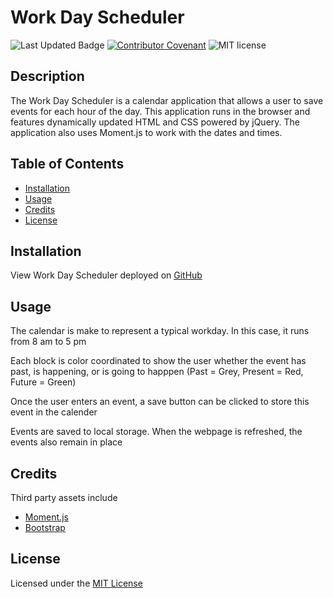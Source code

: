 # Work Day Scheduler 

![Last Updated Badge](https://img.shields.io/github/last-commit/alexbachicha/WorkDayScheduler)
[![Contributor Covenant](https://img.shields.io/badge/Contributor%20Covenant-2.0-4baaaa.svg)](code_of_conduct.md)
![MIT license](https://img.shields.io/badge/license-MIT-success)

## Description

The Work Day Scheduler is a calendar application that allows a user to save events for each hour of the day. This application runs in the browser and features dynamically updated HTML and CSS powered by jQuery. The application also uses Moment.js to work with the dates and times.

## Table of Contents

* [Installation](#installation)
* [Usage](#usage)
* [Credits](#credits)
* [License](#license)

## Installation 

View Work Day Scheduler deployed on [GitHub]()

## Usage

The calendar is make to represent a typical workday. In this case, it runs from 8 am to 5 pm 

Each block is color coordinated to show the user whether the event has past, is happening, or is going to happpen (Past = Grey, Present = Red, Future = Green)

Once the user enters an event, a save button can be clicked to store this event in the calender

Events are saved to local storage. When the webpage is refreshed, the events also remain in place

## Credits

Third party assets include

* [Moment.js](https://momentjs.com/)
* [Bootstrap](https://getboostrap.com)

## License

Licensed under the [MIT License](license.txt)